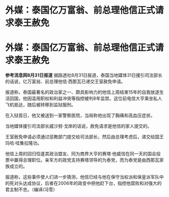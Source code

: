 # 外媒：泰国亿万富翁、前总理他信正式请求泰王赦免

# 外媒：泰国亿万富翁、前总理他信正式请求泰王赦免

**参考消息网8月31日报道** 据路透社8月31日报道，泰国当地媒体31日援引司法部长的话说，亿万富翁、前总理他信·西那瓦已递交王室赦免申请。

报道称，泰国最著名的政治家之一、颇具影响力的他信上周结束15年的自我放逐生活回国，他因滥用职权和利益冲突等指控被判8年监禁。这位前电信大亨乘坐私人飞机抵达，随后被转移到监狱服刑。

在入狱首日，他又被送到一家警察医院，当局称他出现了胸痛和高血压症状。

当地媒体援引司法部长威沙努·戈岸的话说，赦免请求是他信的家人提交的。

王室赦免申请必须通过惩教部门提交给司法部长，然后由总理考虑后，递交给国王玛哈·哇集拉隆功。

他信上周的回归恰逢其政治盟友、同为商界大亨的赛塔·他威信在同一天的国会投票中赢得总理职位。亲军方的政党支持赛塔领导的为泰党，而为泰党是由西那瓦家族成立的。

报道称，这些事件使人们进一步猜测，他信已经与他在保守当权派和保皇派军队中的死对头达成协议，后者在2006年的政变中把他赶下台，指控他腐败和对强大的君主制不忠。（编译/冯雪）

